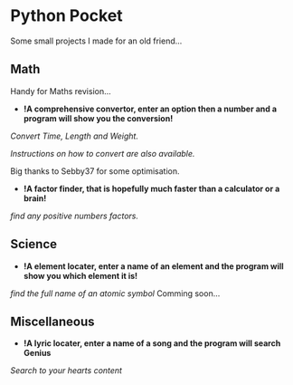 # Python Pocket
Some small projects I made for an old friend...

## Math
Handy for Maths revision...

- **!A comprehensive convertor, enter an option then a number and a program will show you the conversion!**

*Convert Time, Length and Weight.*

*Instructions on how to convert are also available.*

Big thanks to Sebby37 for some optimisation.

- **!A factor finder, that is hopefully much faster than a calculator or a brain!**

*find any positive numbers factors.*

## Science
- **!A element locater, enter a name of an element and the program will show you which element it is!**

*find the full name of an atomic symbol*
Comming soon...

## Miscellaneous

- **!A lyric locater, enter a name of a song and the program will search Genius**

*Search to your hearts content*




